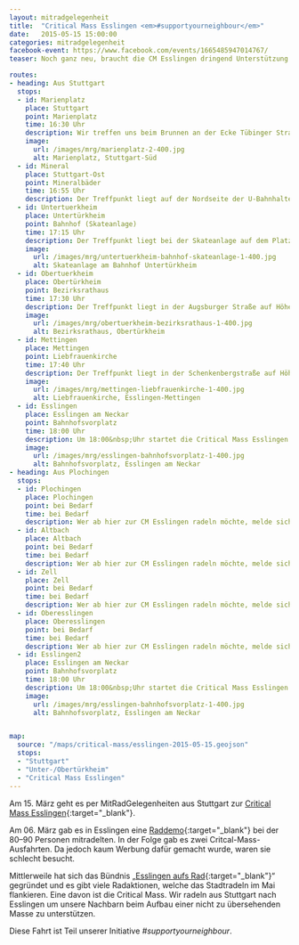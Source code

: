 ```yaml
---
layout: mitradgelegenheit
title:  "Critical Mass Esslingen <em>#supportyourneighbour</em>"
date:   2015-05-15 15:00:00
categories: mitradgelegenheit
facebook-event: https://www.facebook.com/events/1665485947014767/
teaser: Noch ganz neu, braucht die CM Esslingen dringend Unterstützung.

routes:
- heading: Aus Stuttgart
  stops:
  - id: Marienplatz
    place: Stuttgart
    point: Marienplatz
    time: 16:30 Uhr
    description: Wir treffen uns beim Brunnen an der Ecke Tübinger Straße.
    image:
      url: /images/mrg/marienplatz-2-400.jpg
      alt: Marienplatz, Stuttgart-Süd
  - id: Mineral
    place: Stuttgart-Ost
    point: Mineralbäder
    time: 16:55 Uhr
    description: Der Treffpunkt liegt auf der Nordseite der U-Bahnhaltestelle.
  - id: Untertuerkheim
    place: Untertürkheim
    point: Bahnhof (Skateanlage)
    time: 17:15 Uhr
    description: Der Treffpunkt liegt bei der Skateanlage auf dem Platz vor dem Bahnhof.
    image:
      url: /images/mrg/untertuerkheim-bahnhof-skateanlage-1-400.jpg
      alt: Skateanlage am Bahnhof Untertürkheim
  - id: Obertuerkheim
    place: Obertürkheim
    point: Bezirksrathaus
    time: 17:30 Uhr
    description: Der Treffpunkt liegt in der Augsburger Straße auf Höhe des Bezirksrathauses.
    image:
      url: /images/mrg/obertuerkheim-bezirksrathaus-1-400.jpg
      alt: Bezirksrathaus, Obertürkheim
  - id: Mettingen
    place: Mettingen
    point: Liebfrauenkirche
    time: 17:40 Uhr
    description: Der Treffpunkt liegt in der Schenkenbergstraße auf Höhe der Liebfrauenkirche.
    image:
      url: /images/mrg/mettingen-liebfrauenkirche-1-400.jpg
      alt: Liebfrauenkirche, Esslingen-Mettingen
  - id: Esslingen
    place: Esslingen am Neckar
    point: Bahnhofsvorplatz
    time: 18:00 Uhr
    description: Um 18:00&nbsp;Uhr startet die Critical Mass Esslingen auf dem Bahnhofsvorplatz.
    image:
      url: /images/mrg/esslingen-bahnhofsvorplatz-1-400.jpg
      alt: Bahnhofsvorplatz, Esslingen am Neckar
- heading: Aus Plochingen
  stops:
  - id: Plochingen
    place: Plochingen
    point: bei Bedarf
    time: bei Bedarf
    description: Wer ab hier zur CM Esslingen radeln möchte, melde sich bitte per Kommentar oder E-Mail.
  - id: Altbach
    place: Altbach
    point: bei Bedarf
    time: bei Bedarf
    description: Wer ab hier zur CM Esslingen radeln möchte, melde sich bitte per Kommentar oder E-Mail.
  - id: Zell
    place: Zell
    point: bei Bedarf
    time: bei Bedarf
    description: Wer ab hier zur CM Esslingen radeln möchte, melde sich bitte per Kommentar oder E-Mail.
  - id: Oberesslingen
    place: Oberesslingen
    point: bei Bedarf
    time: bei Bedarf
    description: Wer ab hier zur CM Esslingen radeln möchte, melde sich bitte per Kommentar oder E-Mail.
  - id: Esslingen2
    place: Esslingen am Neckar
    point: Bahnhofsvorplatz
    time: 18:00 Uhr
    description: Um 18:00&nbsp;Uhr startet die Critical Mass Esslingen auf dem Bahnhofsvorplatz.
    image:
      url: /images/mrg/esslingen-bahnhofsvorplatz-1-400.jpg
      alt: Bahnhofsvorplatz, Esslingen am Neckar


map:
  source: "/maps/critical-mass/esslingen-2015-05-15.geojson"
  stops:
  - "Stuttgart"
  - "Unter-/Obertürkheim"
  - "Critical Mass Esslingen"
---
```


Am 15.&nbsp;März geht es per MitRadGelegenheiten aus Stuttgart zur [Critical Mass Esslingen][CM-Esslingen]{:target="_blank"}.

Am 06.&nbsp;März gab es in Esslingen eine [Raddemo][Raddemo]{:target="_blank"} bei der 80–90 Personen mitradelten.  In der Folge gab es zwei Critcal-Mass-Ausfahrten.  Da jedoch kaum Werbung dafür gemacht wurde, waren sie schlecht besucht.

Mittlerweile hat sich das Bündnis „[Esslingen aufs Rad][EaR]{:target="_blank"}“ gegründet und es gibt viele Radaktionen, welche das Stadtradeln im Mai flankieren.  Eine davon ist die Critical Mass.  Wir radeln aus Stuttgart nach Esslingen um unsere Nachbarn beim Aufbau einer nicht zu übersehenden Masse zu unterstützen.

Diese Fahrt ist Teil unserer Initiative *#supportyourneighbour*.




[CM-Esslingen]: https://criticalmassesslingen.wordpress.com/
[Raddemo]:      https://criticalmassesslingen.wordpress.com/2015/03/10/video-raddemo-6-maerz-2015-esslingen/
[EaR]:          https://criticalmassesslingen.wordpress.com/2015/05/08/esslingen-aufs-rad/
